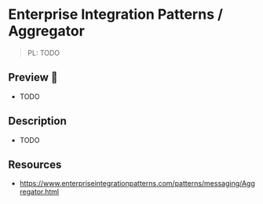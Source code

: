 # Enterprise Integration Patterns / Aggregator

> PL: TODO

## Preview 🎉

* TODO

## Description

* TODO

## Resources

* <https://www.enterpriseintegrationpatterns.com/patterns/messaging/Aggregator.html>
